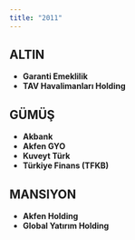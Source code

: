 ```yaml
---
title: "2011"
---
```


## ALTIN

- **Garanti Emeklilik**
- **TAV Havalimanları Holding**

## GÜMÜŞ

- **Akbank**
- **Akfen GYO**
- **Kuveyt Türk**
- **Türkiye Finans (TFKB)**

## MANSIYON

- **Akfen Holding**
- **Global Yatırım Holding**
